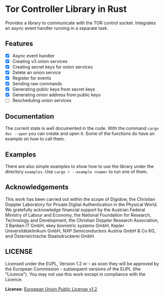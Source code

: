 # Tor Controller Library in Rust
Provides a library to communicate with the TOR control socket.
Integrates an async event handler running in a separate task.

## Features
 - [x] Async event handler
 - [x] Creating v3 onion services
 - [x] Creating secret keys for onion services
 - [x] Delete an onion service
 - [x] Register for events
 - [x] Sending raw commands
 - [x] Generating public keys from secret keys
 - [x] Generating onion address from public keys
 - [ ] Rescheduling onion services

## Documentation
The current state is well documented in the code.
With the command `cargo doc --open` you can create and open it.
Some of the functions do have an example on how to call them.

## Examples
There are also simple examples to show how to use the library under the directory `examples`.
Use `cargo r --example <name>` to run one of them.

## Acknowledgements

This work has been carried out within the scope of Digidow, the Christian Doppler Laboratory for Private Digital Authentication in the Physical World. We gratefully acknowledge financial support by the Austrian Federal Ministry of Labour and Economy, the National Foundation for Research, Technology and Development, the Christian Doppler Research Association, 3 Banken IT GmbH, ekey biometric systems GmbH, Kepler Universitätsklinikum GmbH, NXP Semiconductors Austria GmbH & Co KG, and Österreichische Staatsdruckerei GmbH.

## LICENSE

Licensed under the EUPL, Version 1.2 or – as soon they will be approved by
the European Commission - subsequent versions of the EUPL (the "Licence").
You may not use this work except in compliance with the Licence.

**License**: [European Union Public License v1.2](https://joinup.ec.europa.eu/software/page/eupl)
